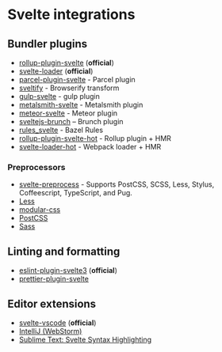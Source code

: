 # Svelte integrations


## Bundler plugins

- [rollup-plugin-svelte](https://github.com/sveltejs/rollup-plugin-svelte) (**official**)
- [svelte-loader](https://github.com/sveltejs/svelte-loader) (**official**)
- [parcel-plugin-svelte](https://github.com/DeMoorJasper/parcel-plugin-svelte) - Parcel plugin
- [sveltify](https://github.com/tehshrike/sveltify) - Browserify transform
- [gulp-svelte](https://github.com/shinnn/gulp-svelte) - gulp plugin
- [metalsmith-svelte](https://github.com/shinnn/metalsmith-svelte) - Metalsmith plugin
- [meteor-svelte](https://github.com/meteor-svelte/meteor-svelte) - Meteor plugin
- [sveltejs-brunch](https://github.com/StarpTech/sveltejs-brunch) – Brunch plugin
- [rules_svelte](https://github.com/thelgevold/rules_svelte) - Bazel Rules
- [rollup-plugin-svelte-hot](https://github.com/rixo/rollup-plugin-svelte-hot) - Rollup plugin + HMR
- [svelte-loader-hot](https://github.com/rixo/svelte-loader-hot) - Webpack loader + HMR


### Preprocessors

- [svelte-preprocess](https://github.com/kaisermann/svelte-preprocess) - Supports PostCSS, SCSS, Less, Stylus, Coffeescript, TypeScript, and Pug.
- [Less](https://github.com/ls-age/svelte-preprocess-less)
- [modular-css](https://github.com/tivac/modular-css/tree/master/packages/svelte)
- [PostCSS](https://github.com/TehShrike/svelte-preprocess-postcss)
- [Sass](https://github.com/ls-age/svelte-preprocess-sass)


## Linting and formatting

- [eslint-plugin-svelte3](https://github.com/sveltejs/eslint-plugin-svelte3) (**official**)
- [prettier-plugin-svelte](https://github.com/UnwrittenFun/prettier-plugin-svelte)


## Editor extensions

- [svelte-vscode](https://marketplace.visualstudio.com/items?itemName=JamesBirtles.svelte-vscode) (**official**)
- [IntelliJ (WebStorm)](https://plugins.jetbrains.com/plugin/12375-svelte)
- [Sublime Text: Svelte Syntax Highlighting](https://packagecontrol.io/packages/Svelte)
